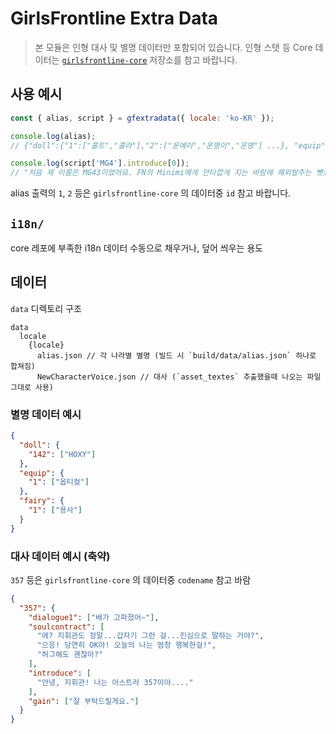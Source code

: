 # GirlsFrontline Extra Data

> 본 모듈은 인형 대사 및 별명 데이터만 포함되어 있습니다.
> 인형 스탯 등 Core 데이터는 [`girlsfrontline-core`](https://github.com/36base/girlsfrontline-core)
> 저장소를 참고 바랍니다.

## 사용 예시

```js
const { alias, script } = gfextradata({ locale: 'ko-KR' });

console.log(alias);
// {"doll":{"1":["콜트","콜라"],"2":["운메이","운명이","운명"] ...}, "equip": {...}, "fairy": {...}}

console.log(script['MG4'].introduce[0]);
// "처음 제 이름은 MG43이었어요. FN의 Minimi에게 안타깝게 지는 바람에 해외발주는 뺏겼지만, 독일군에 채용됨과 동시에 MG4로 개명했어요.\n 기본적으로, 저의 연구개발이 시작된 이유는 G11이 시장에서 적응하지 못했기 때문에, 회사가 지침에 변화를 주면서 생긴 거예요. 시장에서 각종 우수한 무기의 분석에 초점을 맞춰, 최종적으로 제가 탄생하게 되었어요."
```

alias 출력의 `1`, `2` 등은 `girlsfrontline-core` 의 데이터중 `id` 참고 바랍니다.

## `i18n/`

core 레포에 부족한 i18n 데이터 수동으로 채우거나, 덮어 씌우는 용도

## 데이터

`data` 디렉토리 구조

```text
data
  locale
    {locale}
      alias.json // 각 나라별 별명 (빌드 시 `build/data/alias.json` 하나로 합쳐짐)
      NewCharacterVoice.json // 대사 (`asset_textes` 추출했을때 나오는 파일 그대로 사용)  
```

### 별명 데이터 예시

```json
{
  "doll": {
    "142": ["HOXY"]
  },
  "equip": {
    "1": ["옵티컬"]
  },
  "fairy": {
    "1": ["용사"]
  }
}
```

### 대사 데이터 예시 (축약)

`357` 등은 `girlsfrontline-core` 의 데이터중 `codename` 참고 바람

```json
{
  "357": {
    "dialogue1": ["배가 고파졌어~"],
    "soulcontract": [
      "에? 지휘관도 정말...갑자기 그런 걸...진심으로 말하는 거야?",
      "으응! 당연히 OK야! 오늘의 나는 엄청 행복한걸!",
      "허그해도 괜찮아?"
    ],
    "introduce": [
      "안녕, 지휘관! 나는 아스트라 357이야...."
    ],
    "gain": ["잘 부탁드릴게요."]
  }
}
```